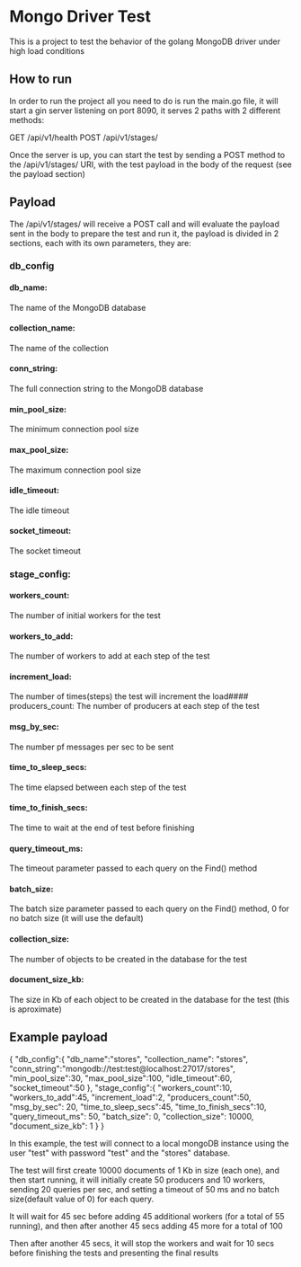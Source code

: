 # Mongo Driver Test
This is a project to test the behavior of the golang MongoDB driver under high load conditions

## How to run
In order to run the project all you need to do is run the main.go file, it will start a gin server listening on port 8090, it serves 2 paths with 2 different methods:

GET    /api/v1/health
POST   /api/v1/stages/

Once the server is up, you can start the test by sending a POST method to the /api/v1/stages/ URI, with the test payload in the body of the request (see the payload section)

## Payload

The /api/v1/stages/ will receive a POST call and will evaluate the payload sent in the body to prepare the test and run it, the payload is divided in 2 sections, each with its own parameters, they are:

### db_config
####   db_name: 
The name of the MongoDB database
####   collection_name: 
The name of the collection
####   conn_string: 
The full connection string to the MongoDB database 
####   min_pool_size: 
The minimum connection pool size
####   max_pool_size: 
The maximum connection pool size
####   idle_timeout: 
The idle timeout 
####   socket_timeout: 
The socket timeout

### stage_config:
####   workers_count: 
The number of initial workers for the test
####   workers_to_add: 
The number of workers to add at each step of the test
####   increment_load: 
The number of times(steps) the test will increment the load####   producers_count: The number of producers at each step of the test
####   msg_by_sec: 
The number pf messages per sec to be sent
####   time_to_sleep_secs: 
The time elapsed between each step of the test
####   time_to_finish_secs: 
The time to wait at the end of test before finishing
####   query_timeout_ms: 
The timeout parameter passed to each query on the Find() method
####   batch_size: 
The batch size parameter passed to each query on the Find() method, 0 for no batch size (it will use the default)
####   collection_size: 
The number of objects to be created in the database for the test
####   document_size_kb: 
The size in Kb of each object to be created in the database for the test (this is aproximate)

## Example payload

{
	"db_config":{
		"db_name":"stores",
		"collection_name": "stores",
		"conn_string":"mongodb://test:test@localhost:27017/stores",
		"min_pool_size":30,
		"max_pool_size":100,
		"idle_timeout":60,
		"socket_timeout":50
	},
	"stage_config":{
		"workers_count":10,
		"workers_to_add":45,
		"increment_load":2,
		"producers_count":50,
		"msg_by_sec": 20,
		"time_to_sleep_secs":45,
		"time_to_finish_secs":10,
		"query_timeout_ms": 50,
		"batch_size": 0,
		"collection_size": 10000,
		"document_size_kb": 1
	}
}

In this example, the test will connect to a local mongoDB instance using the user "test" with password "test" and the "stores" database.

The test will first create 10000 documents of 1 Kb in size (each one), and then start running, it will initially create 50 producers and 10 workers, sending 20 queries per sec, and setting a timeout of 50 ms and no batch size(default value of 0) for each query.

It will wait for 45 sec before adding 45 additional workers (for a total of 55 running), and then after another 45 secs adding 45 more for a total of 100

Then after another 45 secs, it will stop the workers and wait for 10 secs before finishing the tests and presenting the final results 
 